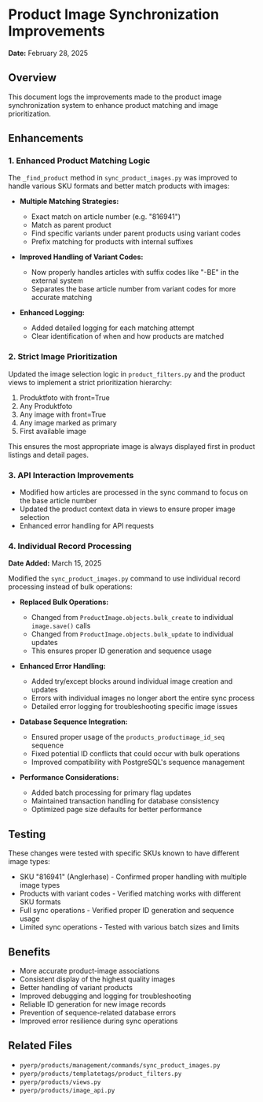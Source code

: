 # Product Image Synchronization Improvements

**Date:** February 28, 2025

## Overview

This document logs the improvements made to the product image synchronization system to enhance product matching and image prioritization.

## Enhancements

### 1. Enhanced Product Matching Logic

The `_find_product` method in `sync_product_images.py` was improved to handle various SKU formats and better match products with images:

- **Multiple Matching Strategies:**
  - Exact match on article number (e.g. "816941")
  - Match as parent product
  - Find specific variants under parent products using variant codes
  - Prefix matching for products with internal suffixes

- **Improved Handling of Variant Codes:**
  - Now properly handles articles with suffix codes like "-BE" in the external system
  - Separates the base article number from variant codes for more accurate matching

- **Enhanced Logging:**
  - Added detailed logging for each matching attempt
  - Clear identification of when and how products are matched

### 2. Strict Image Prioritization

Updated the image selection logic in `product_filters.py` and the product views to implement a strict prioritization hierarchy:

1. Produktfoto with front=True
2. Any Produktfoto
3. Any image with front=True
4. Any image marked as primary
5. First available image

This ensures the most appropriate image is always displayed first in product listings and detail pages.

### 3. API Interaction Improvements

- Modified how articles are processed in the sync command to focus on the base article number
- Updated the product context data in views to ensure proper image selection
- Enhanced error handling for API requests

### 4. Individual Record Processing

**Date Added:** March 15, 2025

Modified the `sync_product_images.py` command to use individual record processing instead of bulk operations:

- **Replaced Bulk Operations:**
  - Changed from `ProductImage.objects.bulk_create` to individual `image.save()` calls
  - Changed from `ProductImage.objects.bulk_update` to individual updates
  - This ensures proper ID generation and sequence usage

- **Enhanced Error Handling:**
  - Added try/except blocks around individual image creation and updates
  - Errors with individual images no longer abort the entire sync process
  - Detailed error logging for troubleshooting specific image issues

- **Database Sequence Integration:**
  - Ensured proper usage of the `products_productimage_id_seq` sequence
  - Fixed potential ID conflicts that could occur with bulk operations
  - Improved compatibility with PostgreSQL's sequence management

- **Performance Considerations:**
  - Added batch processing for primary flag updates
  - Maintained transaction handling for database consistency
  - Optimized page size defaults for better performance

## Testing

These changes were tested with specific SKUs known to have different image types:

- SKU "816941" (Anglerhase) - Confirmed proper handling with multiple image types
- Products with variant codes - Verified matching works with different SKU formats
- Full sync operations - Verified proper ID generation and sequence usage
- Limited sync operations - Tested with various batch sizes and limits

## Benefits

- More accurate product-image associations
- Consistent display of the highest quality images
- Better handling of variant products
- Improved debugging and logging for troubleshooting
- Reliable ID generation for new image records
- Prevention of sequence-related database errors
- Improved error resilience during sync operations

## Related Files

- `pyerp/products/management/commands/sync_product_images.py`
- `pyerp/products/templatetags/product_filters.py`
- `pyerp/products/views.py`
- `pyerp/products/image_api.py`
